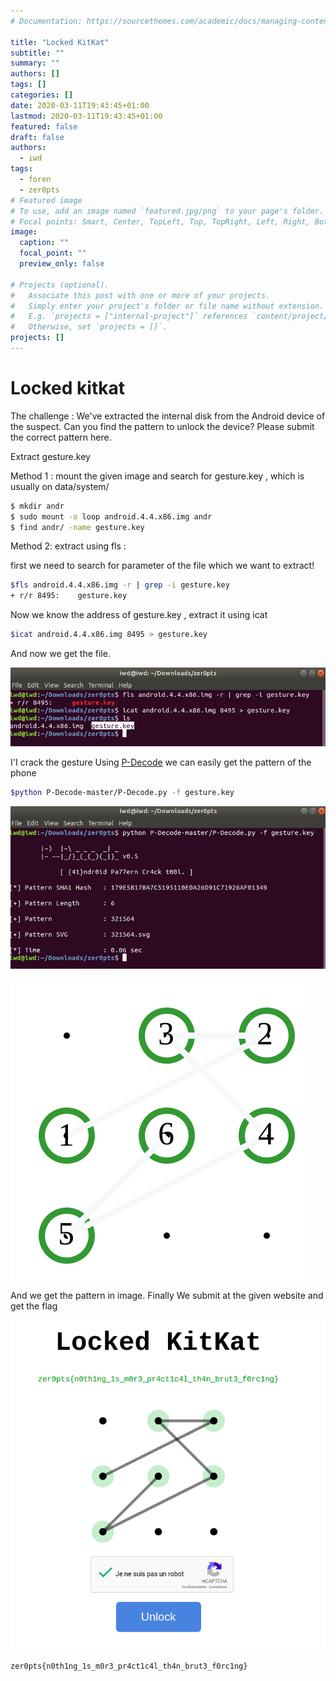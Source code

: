 ```yaml
---
# Documentation: https://sourcethemes.com/academic/docs/managing-content/

title: "Locked KitKat"
subtitle: ""
summary: ""
authors: []
tags: []
categories: []
date: 2020-03-11T19:43:45+01:00
lastmod: 2020-03-11T19:43:45+01:00
featured: false
draft: false
authors:
  - iwd
tags:
  - foren
  - zer0pts
# Featured image
# To use, add an image named `featured.jpg/png` to your page's folder.
# Focal points: Smart, Center, TopLeft, Top, TopRight, Left, Right, BottomLeft, Bottom, BottomRight.
image:
  caption: ""
  focal_point: ""
  preview_only: false

# Projects (optional).
#   Associate this post with one or more of your projects.
#   Simply enter your project's folder or file name without extension.
#   E.g. `projects = ["internal-project"]` references `content/project/deep-learning/index.md`.
#   Otherwise, set `projects = []`.
projects: []
---
```


# Locked kitkat



The challenge :
We've extracted the internal disk from the Android device of the suspect. Can you find the pattern to unlock the device? Please submit the correct pattern here.

Extract gesture.key

Method 1 : 
mount the given image and search for gesture.key , which is usually on data/system/

```sh
$ mkdir andr
$ sudo mount -o loop android.4.4.x86.img andr
$ find andr/ -name gesture.key
```



Method 2: extract using fls : 

first we need to search for parameter of the file which we want to extract! 

```sh
$fls android.4.4.x86.img -r | grep -i gesture.key
+ r/r 8495:    gesture.key
```

Now we know the address of gesture.key , extract it using icat

```sh
$icat android.4.4.x86.img 8495 > gesture.key
```

And now we get the file. 

![](1.png)

I'I crack the gesture Using [P-Decode](https://github.com/MGF15/P-Decode ) we can easily get the pattern of the phone

```sh
$python P-Decode-master/P-Decode.py -f gesture.key
```

![](2.png)

![](4.svg)

 And we get the pattern in image. Finally We submit at the given website and get the flag

![](3.png)

```
zer0pts{n0th1ng_1s_m0r3_pr4ct1c4l_th4n_brut3_f0rc1ng}
```

